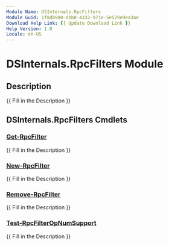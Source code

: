 ```yaml
---
Module Name: DSInternals.RpcFilters
Module Guid: 1f8db900-dbb8-4332-971e-5e529e9ea3ae
Download Help Link: {{ Update Download Link }}
Help Version: 1.0
Locale: en-US
---
```


# DSInternals.RpcFilters Module
## Description
{{ Fill in the Description }}

## DSInternals.RpcFilters Cmdlets
### [Get-RpcFilter](Get-RpcFilter.md)
{{ Fill in the Description }}

### [New-RpcFilter](New-RpcFilter.md)
{{ Fill in the Description }}

### [Remove-RpcFilter](Remove-RpcFilter.md)
{{ Fill in the Description }}

### [Test-RpcFilterOpNumSupport](Test-RpcFilterOpNumSupport.md)
{{ Fill in the Description }}

